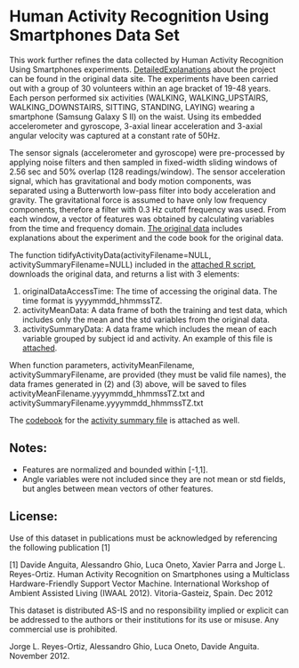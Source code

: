 Human Activity Recognition Using Smartphones Data Set 
=====================================================

This work further refines the data collected by Human Activity Recognition Using Smartphones experiments.
[DetailedExplanations](http://archive.ics.uci.edu/ml/datasets/Human+Activity+Recognition+Using+Smartphones) about the project can be found in the original data site.
The experiments have been carried out with a group of 30 volunteers within an age bracket of 19-48 years. Each person performed six activities (WALKING, WALKING_UPSTAIRS, WALKING_DOWNSTAIRS, SITTING, STANDING, LAYING) wearing a smartphone (Samsung Galaxy S II) on the waist. Using its embedded accelerometer and gyroscope, 3-axial linear acceleration and 3-axial angular velocity was captured at a constant rate of 50Hz.

The sensor signals (accelerometer and gyroscope) were pre-processed by applying noise filters and then sampled in fixed-width sliding windows of 2.56 sec and 50% overlap (128 readings/window). The sensor acceleration signal, which has gravitational and body motion components, was separated using a Butterworth low-pass filter into body acceleration and gravity. The gravitational force is assumed to have only low frequency components, therefore a filter with 0.3 Hz cutoff frequency was used. From each window, a vector of features was obtained by calculating variables from the time and frequency domain. 
[The original data]( https://d396qusza40orc.cloudfront.net/getdata%2Fprojectfiles%2FUCI%20HAR%20Dataset.zip) includes explanations about the experiment and the code book for the original data.

The function tidifyActivityData(activityFilename=NULL, activitySummaryFilename=NULL) included in the [attached R script](https://github.com/shabtayger/Getting-and-Cleaning-Data/blob/master/cleanActivityData.R), downloads the original data, and  returns a list with 3 elements:
 
1. originalDataAccessTime: 	The time of accessing the original data. The time format is yyyymmdd_hhmmssTZ.
2. activityMeanData: 		A data frame of both the training and test data, which includes only the mean and the std variables from the original data.  
3. activitySummaryData:		A data frame which includes the mean of each variable grouped by subject id and activity. An example of this file is [attached](https://github.com/shabtayger/Getting-and-Cleaning-Data/blob/master/activitySummary.20150125_161533IST.txt).

When function parameters, activityMeanFilename, activitySummaryFilename, are provided (they must be valid file names), the data frames generated in (2) and (3) above, will be saved to files activityMeanFilename.yyyymmdd_hhmmssTZ.txt and activitySummaryFilename.yyyymmdd_hhmmssTZ.txt

The [codebook](https://github.com/shabtayger/Getting-and-Cleaning-Data/blob/master/CodeBook.md) for the [activity summary file](https://github.com/shabtayger/Getting-and-Cleaning-Data/blob/master/activitySummary.20150125_161533IST.txt) is attached as well. 
 
Notes: 
------
- Features are normalized and bounded within [-1,1].
- Angle variables were not included since they are not mean or std fields, but angles between mean vectors of other features. 

License:
--------
Use of this dataset in publications must be acknowledged by referencing the following publication [1] 

[1] Davide Anguita, Alessandro Ghio, Luca Oneto, Xavier Parra and Jorge L. Reyes-Ortiz. Human Activity Recognition on Smartphones using a Multiclass Hardware-Friendly Support Vector Machine. International Workshop of Ambient Assisted Living (IWAAL 2012). Vitoria-Gasteiz, Spain. Dec 2012

This dataset is distributed AS-IS and no responsibility implied or explicit can be addressed to the authors or their institutions for its use or misuse. Any commercial use is prohibited.

Jorge L. Reyes-Ortiz, Alessandro Ghio, Luca Oneto, Davide Anguita. November 2012.
